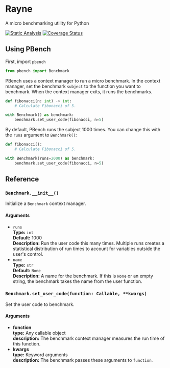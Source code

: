 # Rayne

A micro benchmarking utility for Python

[![Static Analysis](https://github.com/brobeson/Rayne/actions/workflows/code_quality.yaml/badge.svg)](https://github.com/brobeson/Rayne/actions/workflows/code_quality.yaml)
[![Coverage Status](https://coveralls.io/repos/github/brobeson/Rayne/badge.svg?branch=main)](https://coveralls.io/github/brobeson/Rayne?branch=main)

## Using PBench

First, import `pbench`

```python
from pbench import Benchmark
```

PBench uses a context manager to run a micro benchmark.
In the context manager, set the benchmark `subject` to the function you want to benchmark.
When the context manager exits, it runs the benchmarks.

```python
def fibonacci(n: int) -> int:
    # Calculate Fibonacci of 5.

with Benchmark() as benchmark:
    benchmark.set_user_code(fibonacci, n=5)
```

By default, PBench runs the subject 1000 times.
You can change this with the `runs` argument to `Benchmark()`:

```python
def fibonacci():
    # Calculate Fibonacci of 5.

with Benchmark(runs=2000) as benchmark:
    benchmark.set_user_code(fibonacci, n=5)
```

## Reference

### `Benchmark.__init__()`

Initialize a `Benchmark` context manager.

#### Arguments

- `runs`  
  **Type:** `int`  
  **Default:** 1000  
  **Description:** Run the user code this many times.
  Multiple runs creates a statistical distribution of run times to account for variables outside the user's control.
- `name`  
  **Type:** `str`  
  **Default:** `None`  
  **Description:** A name for the benchmark.
  If this is `None` or an empty string, the benchmark takes the name from the user function.

### `Benchmark.set_user_code(function: Callable, **kwargs)`

Set the user code to benchmark.

#### Arguments

- **function**  
  **type:** Any callable object  
  **description:** The benchmark context manager measures the run time of this function.
- **kwargs**  
  **type:** Keyword arguments  
  **description:** The benchmark passes these arguments to `function`.

